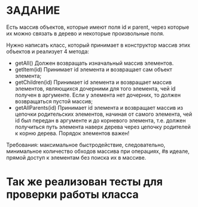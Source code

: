 # ЗАДАНИЕ
Есть массив объектов, которые имеют поля id и parent, через которые их можно связать в дерево и некоторые произвольные поля.

Нужно написать класс, который принимает в конструктор массив этих объектов и реализует 4 метода:
- getAll() Должен возвращать изначальный массив элементов.
- getItem(id) Принимает id элемента и возвращает сам объект элемента;
- getChildren(id) Принимает id элемента и возвращает массив элементов, являющихся дочерними для того элемента,
чей id получен в аргументе. Если у элемента нет дочерних, то должен возвращаться пустой массив;
- getAllParents(id) Принимает id элемента и возвращает массив из цепочки родительских элементов,
начиная от самого элемента, чей id был передан в аргументе и до корневого элемента,
т.е. должен получиться путь элемента наверх дерева через цепочку родителей к корню дерева. Порядок элементов важен!

Требования: максимальное быстродействие, следовательно, минимальное количество обходов массива при операциях,
#в идеале, прямой доступ к элементам без поиска их в массиве.

# Так же реализован тесты для проверки работы класса